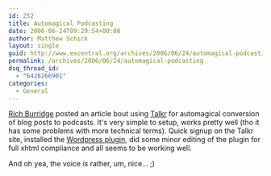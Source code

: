 ```yaml
---
id: 252
title: Automagical Podcasting
date: 2006-06-24T09:29:54+00:00
author: Matthew Schick
layout: single
guid: http://www.excentral.org/archives/2006/06/24/automagical-podcasting/
permalink: /archives/2006/06/24/automagical-podcasting
dsq_thread_id:
  - "6426266901"
categories:
  - General
---
```

<a title="Listen to your blog" href="http://blogs.sun.com/roller/page/richb?entry=listen_to_your_blog">Rich Burridge</a> posted an article bout using <a title="Letting blogs speak for themselves" href="http://www.talkr.com/9239/partners/">Talkr</a> for automagical conversion of blog posts to podcasts.  It's very simple to setup, works pretty well (tho it has some problems with more technical terms).  Quick signup on the Talkr site, installed the <a title="Podcast plugin" href="http://rayz.notdesign.net/archives/2005/12/30/talkr-podcast-plugin/">Wordpress plugin</a>, did some minor editing of the plugin for full xhtml compliance and all seems to be working well.

And oh yea, the voice <em>is</em> rather, um, nice... ;)
